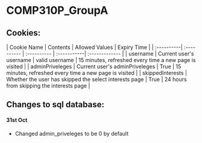 # COMP310P_GroupA

## Cookies:

| Cookie Name   | Contents    | Allowed Values | Expiry Time |
| :----------| :---------- | :---------- | :-----------| :------------- |
| username  | Current user's username | valid username | 15 minutes, refreshed every time a new page is visited |
| adminPriveleges | Current user's adminPriveleges | True | 15 minutes, refreshed every time a new page is visited |
| skippedInterests | Whether the user has skipped the select interests page | True | 24 hours from skipping the interests page |

## Changes to sql database:

#### 31st Oct
* Changed admin_priveleges to be 0 by default
